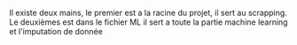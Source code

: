 Il existe deux mains, le premier est a la racine du projet, il sert au scrapping. Le deuxièmes est dans le fichier ML il sert a toute la partie machine learning et l'imputation de donnée 